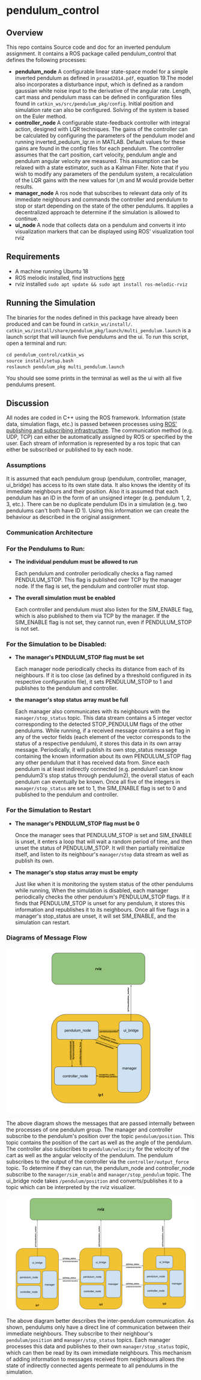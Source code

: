 # pendulum_control
## Overview

This repo contains Source code and doc for an inverted pendulum assignment. It contains a ROS package called pendulum_control that defines the following processes:

- **pendulum_node** 
	A configurable linear state-space model for a simple inverted pendulum as defined in `prasad2014.pdf`, equation 19.The model also incorporates a disturbance input, which is defined as a random gaussian white noise input to the derivative of the angular rate. Length, cart mass and pendulum mass can be defined in configuration files found in `catkin_ws/src/pendulum_pkg/config`. Initial position and simulation rate can also be configured. Solving of the system is based on the Euler method.
-  **controller_node**
	A configurable state-feedback controller with integral action, designed with LQR techniques. The gains of the controller can be calculated by configuring the parameters of the pendulum model and running inverted_pedulum_lqr.m in MATLAB. Default values for these gains are found in the config files for each pendulum. The controller assumes that the cart position, cart velocity, pendulum angle and pendulum angular velocity are measured. This assumption can be relaxed with a state estimator, such as a Kalman Filter. Note that if you wish to modify any parameters of the pendulum system, a recalculation of the LQR gains with the new values for l,m and M would provide better results.
- **manager_node** 
	A ros node that subscribes to relevant data only of its immediate neighbours and commands the controller and pendulum to stop or start depending on the state of the other pendulums. It applies a decentralized approach te determine if the simulation is allowed to continue.
- **ui_node**
	A node that collects data on a pendulum and converts it into visualization markers that can be displayed using ROS' visualization tool rviz

## Requirements

- A machine running Ubuntu 18
- ROS melodic installed, find instructions [here](http://wiki.ros.org/melodic/Installation/Ubuntu)
- rviz installed ``sudo apt update && sudo apt install ros-melodic-rviz``

## Running the Simulation

The binaries for the nodes defined in this package have already been produced and can be found in `catkin_ws/install/`. `catkin_ws/install/share/pendulum_pkg/launch/multi_pendulum.launch` is a launch script that will launch five pendulums and the ui. To run this script, open a terminal and run:

```
cd pendulum_control/catkin_ws
source install/setup.bash
roslaunch pendulum_pkg multi_pendulum.launch
```
You should see some prints in the terminal as well as the ui with all five pendulums present.

## Discussion

All nodes are coded in C++ using the ROS framework. Information (state data, simulation flags, etc.) is passed between processes using  [ROS' publishing and subscribing infrastructure](http://wiki.ros.org/roscpp/Overview/Publishers%20and%20Subscribers). The communication method (e.g. UDP, TCP) can either be automatically assigned by ROS or specified by the user. Each stream of information is represented by a ros topic that can either be subscribed or published to by each node.

### Assumptions
It is assumed that each pendulum group (pendulum, controller, manager, ui_bridge) has access to its own state data. It also knows the identity of its immediate neighbours and their position. Also it is assumed that each pendulum has an ID in the form of an unsigned integer (e.g. pendulum 1, 2, 3, etc.). There can be no duplicate pendulum IDs in a simulation (e.g. two pendulums can't both have ID 1). Using this information we can create the behaviour as described in the original assignment.

### Communication Architecture

### For the Pendulums to Run:

- **The individual pendulum must be allowed to run** 

	Each pendulum and controller periodically checks a flag named PENDULUM_STOP. This flag is published over TCP by the manager node. If the flag is set, the pendulum and controller must stop.

- **The overall simulation must be enabled**

	Each controller and pendulum must also listen for the SIM_ENABLE flag, which is also published to them via TCP by the manager. If the SIM_ENABLE flag is not set, they cannot run, even if PENDULUM_STOP is not set.

### For the Simulation to be Disabled:

- **The manager's PENDULUM_STOP flag must be set** 

	Each manager node periodically checks its distance from each of its neighbours. If it is too close (as defined by a threshold configured in its respective configuration file), it sets PENDULUM_STOP to 1 and publishes to the pendulum and controller.

- **the manager's stop status array must be full**

	Each manager also communicates with its neighbours with the `manager/stop_status` topic. This data stream contains a 5 integer vector corresponding to the detected STOP_PENDULUM flags of the other pendulums. While running, if a received message contains a set flag in any of the vector fields (each element of the vector corresponds to the status of a respective pendulum), it stores this data in its own array message. Periodically, it will publish its own stop_status message containing the known information about its own PENDULUM_STOP flag any other pendulum that it has received data from. Since each pendulum is at least indirectly connected (e.g. pendulum1 can know pendulum3's stop status through pendulum2), the overall status of each pendulum can eventually be known. Once all five of the integers in `manager/stop_status` are set to 1, the SIM_ENABLE flag is set to 0 and published to the pendulum and controller.

### For the Simulation to Restart

- **The manager's PENDULUM_STOP flag must be 0**

	Once the manager sees that PENDULUM_STOP is set and SIM_ENABLE is unset, it enters a loop that will wait a random period of time, and then unset the status of PENDULUM_STOP. It will then partially reinitialize itself, and listen to its neighbour's `manager/stop` data stream as well as publish its own.
- **The manager's stop status array must be empty**

	Just like when it is monitoring the system status of the other pendulums while running, When the simulation is disabled, each manager periodically checks the other pendulum's PENDULUM_STOP flags. If it finds that PENDULUM_STOP is unset for any pendulum, it stores this information and republishes it to its neighbours. Once all five flags in a manager's stop_status are unset, it will set SIM_ENABLE, and the simulation can restart.

### Diagrams of Message Flow



![One Pendulum Communication Description](images/one_pendulum_diagram.svg)

The above diagram shows the messages that are passed internally between the processes of one pendulum group. The manager and controller subscribe to the pendulum's position over the topic `pendulum/position`. This topic contains the position of the cart as well as the angle of the pendulum. The controller also subscribes to `pendulum/velocity` for the velocity of the cart as well as the angular velocity of the pendulum. The pendulum subscribes to the output of the controller via the `controller/output_force` topic. To determine if they can run, the pendulum_node and controller_node subscribe to the `manager/sim_enable` and `manager/stop_pendulum` topic. The ui_bridge node takes `/pendulum/position` and converts/publishes it to a topic which can be interpreted by the rviz visualizer.


![Multi Pendulum Communication Description](images/multi_pendulum_diagram.svg)

The above diagram better describes the inter-pendulum communication. As shown, pendulums only have a direct line of communication between their immediate neighbours. They subscribe to their neighbour's `pendulum/position` and `manager/stop_status` topics. Each manager processes this data and publishes to their own `manager/stop_status` topic, which can then be read by its own immediate neighbours. This mechanism of adding information to messages received from neighbours allows the state of indirectly connected agents permeate to all pendulums in the simulation.